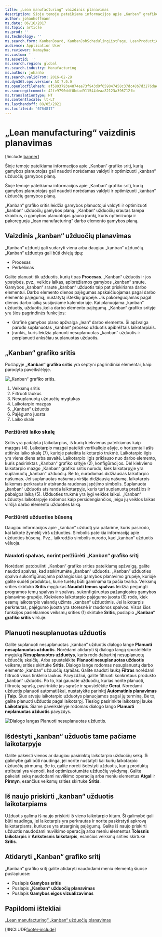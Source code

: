 ```yaml
---
title: „Lean manufacturing“ vaizdinis planavimas
description: Šioje temoje pateikiama informacijos apie „Kanban“ grafiko sritį, kurią gamybos planuotojas gali naudoti norėdamas valdyti ir optimizuoti „kanban“ užduočių gamybos planą.
author: johanhoffmann
ms.date: 06/16/2017
ms.topic: article
ms.prod: ''
ms.technology: ''
ms.search.form: KanbanBoard, KanbanJobSchedulingListPage, LeanProductionFlowVisualization, KanbanBoardUnplannedJobs
audience: Application User
ms.reviewer: kamaybac
ms.custom: ''
ms.assetid: ''
ms.search.region: global
ms.search.industry: Manufacturing
ms.author: johanho
ms.search.validFrom: 2016-02-28
ms.dyn365.ops.version: AX 7.0.0
ms.openlocfilehash: af5803793a4874ee73f943d0f059047458c37dc48b7d3276dadc8d8803599fb9
ms.sourcegitcommit: 42fe9790ddf0bdad911544deaa82123a396712fb
ms.translationtype: HT
ms.contentlocale: lt-LT
ms.lasthandoff: 08/05/2021
ms.locfileid: "6764817"
---
```

# <a name="visual-scheduling-for-lean-manufacturing"></a>„Lean manufacturing“ vaizdinis planavimas

[!include [banner](../includes/banner.md)]

Šioje temoje pateikiama informacijos apie „Kanban“ grafiko sritį, kurią gamybos planuotojas gali naudoti norėdamas valdyti ir optimizuoti „kanban“ užduočių gamybos planą.

Šioje temoje pateikiama informacijos apie „Kanban“ grafiko sritį, kurią gamybos planuotojas gali naudoti norėdamas valdyti ir optimizuoti „kanban“ užduočių gamybos planą.

„Kanban“ grafiko sritis leidžia gamybos planuotojui valdyti ir optimizuoti „kanban“ užduočių gamybos planą. „Kanban“ užduočių srautas tampa skaidrus, o gamybos planuotojas gauna įrankį, kuris optimizuoja ir pakoreguoja „lean manufacturing“ darbo elemento gamybos planą.

## <a name="visual-scheduling-of-kanban-jobs"></a>Vaizdinis „kanban“ užduočių planavimas
„Kanban“ užduotį gali sudaryti viena arba daugiau „kanban“ užduočių. „Kanban“ užduotys gali būti dviejų tipų:

-   Procesas
-   Perkėlimas

Galite planuoti tik užduotis, kurių tipas **Procesas**. „Kanban“ užduotis ir jos ypatybės, pvz., veiklos laikas, apibrėžiamos gamybos „kanban“ sraute. Gamybos „kanban“ sraute „kanban“ užduotis taip pat priskiriama darbo elementui. Darbo elemento dienos pajėgumas apskaičiuojamas pagal darbo elemento pajėgumą, nustatytą išteklių grupėje. Jis pakoreguojamas pagal dienos darbo laiką susijusiame kalendoriuje. Kai planuojama „kanban“ užduotis, užduotis įkelia darbo elemento pajėgumą. „Kanban“ grafiko srityje yra šios pagrindinės funkcijos:

-   Grafinė gamybos plano apžvalga „lean“ darbo elemente. Ši apžvalga parodo suplanuotas „kanban“ proceso užduotis apibrėžtais laikotarpiais.
-   Įrankis, kuris leidžia planuoti nesuplanuotas „kanban“ užduotis ir perplanuoti anksčiau suplanuotas užduotis.

## <a name="kanban-schedule-board"></a>„Kanban“ grafiko sritis
Puslapyje **„Kanban“ grafiko sritis** yra septyni pagrindiniai elementai, kaip parodyta paveikslėlyje. 

![„Kanban“ grafiko sritis.](./media/kanban-schedule-board-1024x554.png)
1.  Veiksmų sritis
2.  Filtruoti laukus
3.  Nesuplanuotų užduočių mygtukas
4.  Laikotarpio mazgas
5.  „Kanban“ užduotis
6.  Pajėgumo juosta
7.  Laiko skalė

### <a name="view-the-time-scale"></a>Peržiūrėti laiko skalę

Sritis yra padalyta į laikotarpius, iš kurių kiekvienas pateikiamas kaip mazgas (4). Laikotarpio mazgai pateikti vertikalioje ašyje, o horizontali ašis atitinka laiko skalę (7), kurioje pateikta laikotarpio trukmė. Laikotarpio ilgis yra viena diena arba savaitė. Laikotarpio ilgis priklauso nuo darbo elemento, kuris pasirinktas „Kanban“ grafiko srityje (2), konfigūracijos. Dėl kiekvieno laikotarpio mazgo „Kanban“ grafiko sritis nurodo, kiek laikotarpyje yra suplanuotų „kanban“ užduočių. Be to, nurodomas didžiausias laikotarpio našumas. Jei suplanuotas našumas viršija didžiausią našumą, laikotarpis laikomas perkrautu ir atsiranda raudonas įspėjimo simbolis. Suplanuota „kanban“ užduotis atsiranda laikotarpyje, kuris turi suplanuotą pradžios ir pabaigos laiką (5). Užduoties trukmė yra lygi veiklos laikui. „Kanban“ užduotys laikotarpyje rodomos kaip persidengiančios, jeigu jų veiklos laikas viršija darbo elemento užduoties laiką.

### <a name="view-job-status"></a>Peržiūrėti užduoties būseną

Daugiau informacijos apie „kanban“ užduotį yra patarime, kuris pasirodo, kai laikote žymeklį virš užduoties. Simbolis pateikia informaciją apie užduoties būseną. Pvz., laikrodžio simbolis nurodo, kad „kanban“ užduotis vėluoja.

### <a name="use-colors-to-view-the-kanban-schedule-board"></a>Naudoti spalvas, norint peržiūrėti „Kanban“ grafiko sritį

Norėdami patobulinti „Kanban“ grafiko srities pateikiamą apžvalgą, galite naudoti spalvas, kad atskirtumėte „kanban“ užduotis. „Kanban“ užduoties spalva sukonfigūruojama pažangiosios gamybos planavimo grupėje, kurioje galite sudėti produktus, kurie turėtų būti gaminama ta pačia tvarka. Veiksmų srities skirtuko **Sritis** mygtukas **Naudoti temos spalvas** leidžia perjungti programos temų spalvas ir spalvas, sukonfigūruotas pažangiosios gamybos planavimo grupėje. Kiekvieno laikotarpio pajėgumo juosta (6) rodo, kiek esamų laikotarpio valandų užimta „kanban“ užduotimis. Jei laikotarpis perkrautas, pajėgumo juosta yra storesnė ir raudonos spalvos. Visos šios funkcijos pasiekiamos veiksmų srities (1) skirtuke **Sritis**, puslapio **„Kanban“ grafiko sritis** viršuje.

## <a name="plan-unplanned-jobs"></a>Planuoti nesuplanuotas užduotis
Galite suplanuoti nesuplanuotas „kanban“ užduotis dialogo lange **Planuoti nesuplanuotas užduotis**. Norėdami atidaryti šį dialogo langą spustelėkite mygtuką **Nesuplanuotos užduotys**, kuris rodo dabartinį nesuplanuotų užduočių skaičių. Arba spustelėkite **Planuoti nesuplanuotas užduotis** veiksmų srities skirtuke **Sritis**. Dialogo lange rodomas nesuplanuotų darbo elemento „kanban“ užduočių sąrašas. Galite naudoti lauką **Filtras** norėdami filtruoti visus tinklelio laukus. Pavyzdžiui, galite filtruoti konkretaus produkto „kanban“ užduotis. Po to, kai gaunate užduočių, kurias norite planuoti, filtruotą sąrašą, pasirinkite jas sąraše ir spustelėkite **Gerai**. Norėdami užduotis planuoti automatiškai, nustatykite parinktį **Automatinis planavimas** į **Taip**. Šiuo atveju laikotarpio užduotys planuojamos pagal jų terminą. Be to, galite planuoti užduotis pagal laikotarpį. Tiesiog pasirinkite laikotarpį lauke **Laikotarpis**. Šiame paveikslėlyje rodomas dialogo lango **Planuoti neplanuotas užduotis** pavyzdys. 

![Dialogo langas Planuoti nesuplanuotas užduotis.](./media/plan-unplanned-jobs-1024x564.png)

## <a name="sequence-kanban-jobs-within-the-same-period"></a>Išdėstyti „kanban“ užduotis tame pačiame laikotarpyje
Galite pakeisti vienos ar daugiau pasirinktų laikotarpio užduočių seką. Ši galimybė gali būti naudinga, jei norite nustatyti kai kurių laikotarpio užduočių pirmumą. Be to, galite norėti išdėstyti užduotis, kurių produktų atributai yra vienodi, kad optimizuotumėte užduočių vykdymą. Galite pakeisti seką naudodami nuvilkimo operaciją arba meniu elementus **Atgal** ir **Pirmyn**, esančius veiksmų srities skirtuke **Sritis**.

## <a name="reassign-kanban-jobs-across-periods"></a>Iš naujo priskirti „kanban“ užduotis laikotarpiams
Užduotis galima iš naujo priskirti iš vieno laikotarpio kitam. Ši galimybė gali būti naudinga, jei laikotarpis yra perkrautas ir norite paskirstyti apkrovą laikotarpiams, kuriuose yra atsarginių pajėgumų. Galite iš naujo priskirti užduotis naudodami nuvilkimo operaciją arba meniu elementus **Tolesnis laikotarpis** ir **Ankstesnis laikotarpis**, esančius veiksmų srities skirtuke **Sritis**.

## <a name="open-the-kanban-schedule-board"></a>Atidaryti „Kanban“ grafiko sritį
„Kanban“ grafiko sritį galite atidaryti naudodami meniu elementą šiuose puslapiuose:

-   Puslapis **Gamybos sritis**
-   Puslapis **„Kanban“ užduočių planavimas**
-   Puslapis **Gamybos eigos vizualizavimas**


## <a name="additional-resources"></a>Papildomi ištekliai

[„Lean manufacturing“ „kanban“ užduočių planavimas](lean-manufacturing-kanban-job-scheduling.md)



[!INCLUDE[footer-include](../../includes/footer-banner.md)]